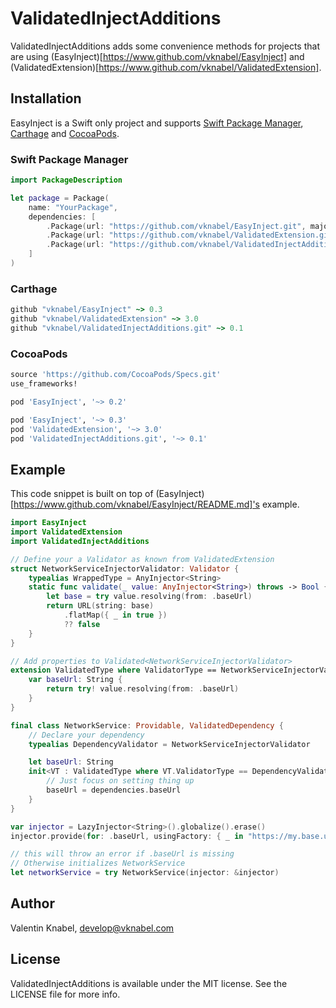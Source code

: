 # ValidatedInjectAdditions
ValidatedInjectAdditions adds some convenience methods for projects that are using (EasyInject)[https://www.github.com/vknabel/EasyInject] and (ValidatedExtension)[https://www.github.com/vknabel/ValidatedExtension].

## Installation
EasyInject is a Swift only project and supports [Swift Package Manager](https://github.com/apple/swift-package-manager), [Carthage](https://github.com/Carthage/Carthage) and [CocoaPods](https://github.com/CocoaPods/CocoaPods).

### Swift Package Manager

```swift
import PackageDescription

let package = Package(
    name: "YourPackage",
    dependencies: [
        .Package(url: "https://github.com/vknabel/EasyInject.git", majorVersion: 0, minor: 3),
        .Package(url: "https://github.com/vknabel/ValidatedExtension.git", majorVersion: 3, minor: 0),
        .Package(url: "https://github.com/vknabel/ValidatedInjectAdditions.git", majorVersion: 0, minor: 1)
    ]
)
```

### Carthage

```ruby
github "vknabel/EasyInject" ~> 0.3
github "vknabel/ValidatedExtension" ~> 3.0
github "vknabel/ValidatedInjectAdditions.git" ~> 0.1
```

### CocoaPods

```ruby
source 'https://github.com/CocoaPods/Specs.git'
use_frameworks!

pod 'EasyInject', '~> 0.2'

pod 'EasyInject', '~> 0.3'
pod 'ValidatedExtension', '~> 3.0'
pod 'ValidatedInjectAdditions.git', '~> 0.1'
```

## Example

This code snippet is built on top of (EasyInject)[https://www.github.com/vknabel/EasyInject/README.md]'s example. 

```swift
import EasyInject
import ValidatedExtension
import ValidatedInjectAdditions

// Define your a Validator as known from ValidatedExtension
struct NetworkServiceInjectorValidator: Validator {
    typealias WrappedType = AnyInjector<String>
    static func validate(_ value: AnyInjector<String>) throws -> Bool {
        let base = try value.resolving(from: .baseUrl)
        return URL(string: base)
            .flatMap({ _ in true })
            ?? false
    }
}

// Add properties to Validated<NetworkServiceInjectorValidator>
extension ValidatedType where ValidatorType == NetworkServiceInjectorValidator {
    var baseUrl: String {
        return try! value.resolving(from: .baseUrl)
    }
}

final class NetworkService: Providable, ValidatedDependency {
    // Declare your dependency
    typealias DependencyValidator = NetworkServiceInjectorValidator

    let baseUrl: String
    init<VT : ValidatedType where VT.ValidatorType == DependencyValidator>(validated dependencies: VT) {
        // Just focus on setting thing up 
        baseUrl = dependencies.baseUrl
    }
}

var injector = LazyInjector<String>().globalize().erase()
injector.provide(for: .baseUrl, usingFactory: { _ in "https://my.base.url/" })

// this will throw an error if .baseUrl is missing
// Otherwise initializes NetworkService
let networkService = try NetworkService(injector: &injector)
```

## Author

Valentin Knabel, develop@vknabel.com

## License

ValidatedInjectAdditions is available under the MIT license. See the LICENSE file for more info.
